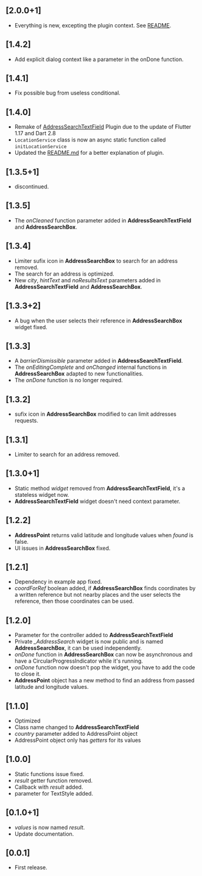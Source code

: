 ## [2.0.0+1]

* Everything is new, excepting the plugin context. See [README](https://pub.dev/packages/address_search_field#-readme-tab-).

## [1.4.2]

* Add explicit dialog context like a parameter in the onDone function.

## [1.4.1]

* Fix possible bug from useless conditional.

## [1.4.0]

* Remake of [AddressSearchTextField](https://pub.dev/packages/address_search_text_field) Plugin due to the update of Flutter 1.17 and Dart 2.8
* `LocationService` class is now an async static function called `initLocationService`
* Updated the [README.md](https://pub.dev/packages/address_search_field#-readme-tab-) for a better explanation of plugin.

## [1.3.5+1]

* discontinued.

## [1.3.5]

* The *onCleaned* function parameter added in **AddressSearchTextField** and **AddressSearchBox**.

## [1.3.4]

* Limiter sufix icon in **AddressSearchBox** to search for an address removed.
* The search for an address is optimized.
* New *city*, *hintText* and *noResultsText* parameters added in **AddressSearchTextField** and **AddressSearchBox**.

## [1.3.3+2]

* A bug when the user selects their reference in **AddressSearchBox** widget fixed.

## [1.3.3]

* A *barrierDismissible* parameter added in **AddressSearchTextField**.
* The *onEditingComplete* and *onChanged* internal functions in **AddressSearchBox** adapted to new functionalities.
* The *onDone* function is no longer required.

## [1.3.2]

* sufix icon in **AddressSearchBox** modified to can limit addresses requests.

## [1.3.1]

* Limiter to search for an address removed.

## [1.3.0+1]

* Static method *widget* removed from **AddressSearchTextField**, it's a stateless widget now.
* **AddressSearchTextField** widget doesn't need context parameter.

## [1.2.2]

* **AddressPoint** returns valid latitude and longitude values when *found* is false.
* UI issues in **AddressSearchBox** fixed.

## [1.2.1]

* Dependency in example app fixed.
* *coordForRef* boolean added, if **AddressSearchBox** finds coordinates by a written reference but not nearby places and the user selects the reference, then those coordinates can be used.

## [1.2.0]

* Parameter for the controller added to **AddressSearchTextField**
* Private *_AddressSearch* widget is now public and is named **AddressSearchBox**, it can be used independently.
* *onDone* function in **AddressSearchBox** can now be asynchronous and have a CircularProgressIndicator while it's running.
* *onDone* function now doesn't pop the widget, you have to add the code to close it.
* **AddressPoint** object has a new method to find an address from passed latitude and longitude values.

## [1.1.0]

* Optimized
* Class name changed to **AddressSearchTextField**
* *country* parameter added to AddressPoint object
* AddressPoint object only has *getters* for its values

## [1.0.0]

* Static functions issue fixed.
* *result* getter function removed.
* Callback with *result* added.
* parameter for TextStyle added.

## [0.1.0+1]

* *values* is now named *result*.
* Update documentation.

## [0.0.1]

* First release.
